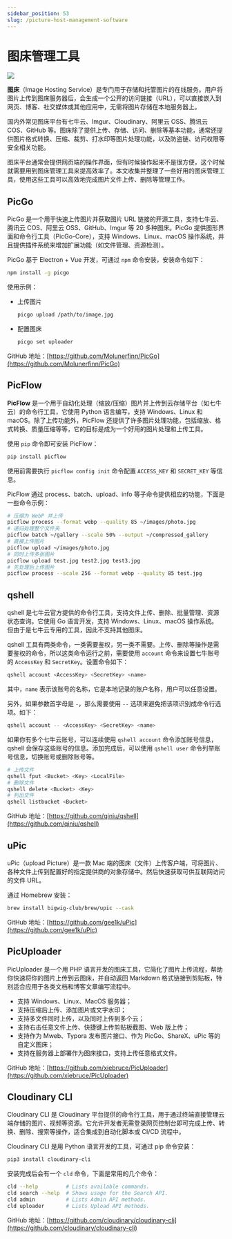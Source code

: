 ```yaml
---
sidebar_position: 53
slug: /picture-host-management-software
---
```


# 图床管理工具

![](https://static.getiot.tech/picture-host-management-software-banner.webp#center)

**图床**（Image Hosting Service）是专门用于存储和托管图片的在线服务。用户将图片上传到图床服务器后，会生成一个公开的访问链接（URL），可以直接嵌入到网页、博客、社交媒体或其他应用中，无需将图片存储在本地服务器上。

国内外常见图床平台有七牛云、Imgur、Cloudinary、阿里云 OSS、腾讯云 COS、GitHub 等。图床除了提供上传、存储、访问、删除等基本功能，通常还提供图片格式转换、压缩、裁剪、打水印等图片处理功能，以及防盗链、访问权限等安全相关功能。

图床平台通常会提供网页端的操作界面，但有时候操作起来不是很方便，这个时候就需要用到图床管理工具来提高效率了。本文收集并整理了一些好用的图床管理工具，使用这些工具可以高效地完成图片文件上传、删除等管理工作。



## PicGo

PicGo 是一个用于快速上传图片并获取图片 URL 链接的开源工具，支持七牛云、腾讯云 COS、阿里云 OSS、GitHub、Imgur 等 20 多种图床。PicGo 提供图形界面和命令行工具（PicGo-Core），支持 Windows、Linux、macOS 操作系统，并且提供插件系统来增加扩展功能（如文件管理、资源检测）。

PicGo 基于 Electron + Vue 开发，可通过 `npm` 命令安装，安装命令如下：

```bash
npm install -g picgo
```

使用示例：

- 上传图片

  ```bash
  picgo upload /path/to/image.jpg
  ```

- 配置图床

  ```bash
  picgo set uploader
  ```

GitHub 地址：[https://github.com/Molunerfinn/PicGo](https://github.com/Molunerfinn/PicGo)



## PicFlow

**PicFlow** 是一个用于自动化处理（缩放/压缩）图片并上传到云存储平台（如七牛云）的命令行工具，它使用 Python 语言编写，支持 Windows、Linux 和 macOS。除了上传功能外，PicFlow 还提供了许多图片处理功能，包括缩放、格式转换、质量压缩等等，它的目标是成为一个好用的图片处理和上传工具。

使用 `pip` 命令即可安装 PicFlow：

```bash
pip install picflow
```

使用前需要执行 `picflow config init` 命令配置 `ACCESS_KEY` 和 `SECRET_KEY` 等信息。

PicFlow 通过 process、batch、upload、info 等子命令提供相应的功能，下面是一些命令示例：

```bash
# 压缩为 WebP 并上传
picflow process --format webp --quality 85 ~/images/photo.jpg
# 递归处理整个文件夹
picflow batch ~/gallery --scale 50% --output ~/compressed_gallery
# 直接上传图片
picflow upload ~/images/photo.jpg
# 同时上传多张图片
picflow upload test.jpg test2.jpg test3.jpg
# 先处理后上传图片
picflow process --scale 256 --format webp --quality 85 test.jpg
```



## qshell

qshell 是七牛云官方提供的命令行工具，支持文件上传、删除、批量管理、资源状态查询。它使用 Go 语言开发，支持 Windows、Linux、macOS 操作系统。 但由于是七牛云专用的工具，因此不支持其他图床。

qshell 工具有两类命令，一类需要鉴权，另一类不需要。上传、删除等操作是需要鉴权的命令，所以这类命令运行之前，需要使用 `account` 命令来设置七牛账号的 `AccessKey` 和 `SecretKey`。设置命令如下：

```bash
qshell account <AccessKey> <SecretKey> <name>
```

其中，`name` 表示该账号的名称，它是本地记录的账户名称，用户可以任意设置。

另外，如果参数首字母是 `-`，那么需要使用 `--` 选项来避免把该项识别成命令行选项。如下：

```bash
qshell account -- <AccessKey> <SecretKey> <name>
```

如果你有多个七牛云账号，可以连续使用 `qshell account` 命令添加账号信息，qshell 会保存这些账号的信息。添加完成后，可以使用 `qshell user` 命令列举账号信息，切换账号或删除账号等。

```bash
# 上传文件
qshell fput <Bucket> <Key> <LocalFile>
# 删除文件
qshell delete <Bucket> <Key>
# 列出文件
qshell listbucket <Bucket>
```

GitHub 地址：[https://github.com/qiniu/qshell](https://github.com/qiniu/qshell)



## uPic

uPic（upload Picture）是一款 Mac 端的图床（文件）上传客户端，可将图片、各种文件上传到配置好的指定提供商的对象存储中。然后快速获取可供互联网访问的文件 URL。

通过 Homebrew 安装：

```bash
brew install bigwig-club/brew/upic --cask
```

GitHub 地址：[https://github.com/gee1k/uPic](https://github.com/gee1k/uPic)



## PicUploader

PicUploader 是一个用 PHP 语言开发的图床工具，它简化了图片上传流程，帮助你快速将你的图片上传到云图床，并自动返回 Markdown 格式链接到剪贴板，特别适合应用于各类文档和博客文章编写流程中。

- 支持 Windows、Linux、MacOS 服务器；
- 支持压缩后上传、添加图片或文字水印；
- 支持多文件同时上传，以及同时上传到多个云；
- 支持右击任意文件上传、快捷键上传剪贴板截图、Web 版上传；
- 支持作为 Mweb、Typora 发布图片接口、作为 PicGo、ShareX、uPic 等的自定义图床；
- 支持在服务器上部署作为图床接口，支持上传任意格式文件。

GitHub 地址：[https://github.com/xiebruce/PicUploader](https://github.com/xiebruce/PicUploader)



## Cloudinary CLI

Cloudinary CLI 是 Cloudinary 平台提供的命令行工具，用于通过终端直接管理云端存储的图片、视频等资源。它允许开发者无需登录网页控制台即可完成上传、转换、删除、搜索等操作，适合集成到自动化脚本或 CI/CD 流程中。

Cloudinary CLI 是用 Python 语言开发的工具，可通过 pip 命令安装：

```bash
pip3 install cloudinary-cli
```

安装完成后会有一个 `cld` 命令，下面是常用的几个命令：

```bash
cld --help         # Lists available commands.
cld search --help  # Shows usage for the Search API.
cld admin          # Lists Admin API methods.
cld uploader       # Lists Upload API methods.
```

GitHub 地址：[https://github.com/cloudinary/cloudinary-cli](https://github.com/cloudinary/cloudinary-cli)

